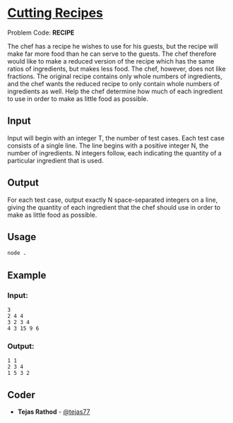 
# [Cutting Recipes](https://www.codechef.com/problems/RECIPE)
Problem Code: **RECIPE**

The chef has a recipe he wishes to use for his guests, but the recipe will make far more food than he can serve to the guests. The chef therefore would like to make a reduced version of the recipe which has the same ratios of ingredients, but makes less food. The chef, however, does not like fractions. The original recipe contains only whole numbers of ingredients, and the chef wants the reduced recipe to only contain whole numbers of ingredients as well. Help the chef determine how much of each ingredient to use in order to make as little food as possible.

## Input

Input will begin with an integer T, the number of test cases. Each test case consists of a single line. The line begins with a positive integer N, the number of ingredients. N integers follow, each indicating the quantity of a particular ingredient that is used.

## Output

For each test case, output exactly N space-separated integers on a line, giving the quantity of each ingredient that the chef should use in order to make as little food as possible.

## Usage
```sh
node .
```
## Example
### Input:
```
3
2 4 4
3 2 3 4
4 3 15 9 6
```
### Output:
```
1 1
2 3 4
1 5 3 2
```

## Coder

* **Tejas Rathod** - [@tejas77](https://github.com/tejas77)
